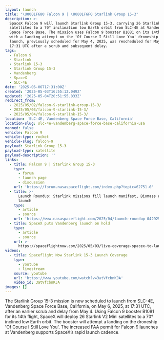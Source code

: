 ```yaml
---
layout: launch
title: "\U0001F680 Falcon 9 | \U0001F6F0 Starlink Group 15-3"
description: >-
  SpaceX Falcon 9 will launch Starlink Group 15-3, carrying 26 Starlink V2 Mini
  satellites to a 70° inclination low Earth orbit from SLC-4E at Vandenberg
  Space Force Base. The mission uses Falcon 9 booster B1081 on its 14th flight,
  with a landing attempt on the 'Of Course I Still Love You' droneship. The
  launch, previously scheduled for May 4, 2025, was rescheduled for May 6 at
  17:31 UTC after a scrub and subsequent delay.
tags:
  - Falcon 9
  - Starlink
  - Starlink 15-3
  - Starlink Group 15-3
  - Vandenberg
  - SpaceX
  - SLC-4E
date: '2025-05-06T17:31:00Z'
created: '2025-05-03T16:55:12.049Z'
updated: '2025-05-04T20:51:55.833Z'
redirect_from:
  - 2025/05/02/falcon-9-starlink-group-15-3/
  - 2025/05/03/falcon-9-starlink-15-3/
  - 2025/05/04/falcon-9-starlink-15-3/
location: 'SLC-4E, Vandenberg Space Force Base, California'
location-slug: slc-4e-vandenberg-space-force-base-california-usa
manned: false
vehicle: Falcon 9
vehicle-type: rocket
vehicle-slug: falcon-9
payload: Starlink Group 15-3
payload-type: satellite
payload-description: ''
links:
  - title: Falcon 9 | Starlink Group 15-3
    type:
      - forum
      - launch page
      - discussion
    url: 'https://forum.nasaspaceflight.com/index.php?topic=62751.0'
  - title: >-
      Launch Roundup: Starlink missions fill launch manifest, Biomass and Alpha
      launch
    type:
      - article
      - source
    url: 'https://www.nasaspaceflight.com/2025/04/launch-roundup-042925/'
  - title: SpaceX puts Vandenberg launch on hold
    type:
      - article
      - source
    url: >-
      https://spaceflightnow.com/2025/05/03/live-coverage-spacex-to-launch-26-starlink-satellites-on-falcon-9-rocket-from-vandenberg/
videos:
  - title: Spaceflight Now Starlink 15-3 Launch Coverage
    type:
      - youtube
      - livestream
    source: youtube
    url: 'https://www.youtube.com/watch?v=3atVfcbnKJA'
    video_id: 3atVfcbnKJA
images: []
---
```

The Starlink Group 15-3 mission is now scheduled to launch from SLC-4E, Vandenberg Space Force Base, California, on May 6, 2025, at 17:31 UTC, after an earlier scrub and delay from May 4. Using Falcon 9 booster B1081 for its 14th flight, SpaceX will deploy 26 Starlink V2 Mini satellites to a 70° inclined low Earth orbit. The booster will attempt a landing on the droneship 'Of Course I Still Love You'. The increased FAA permit for Falcon 9 launches at Vandenberg supports SpaceX’s rapid launch cadence.
